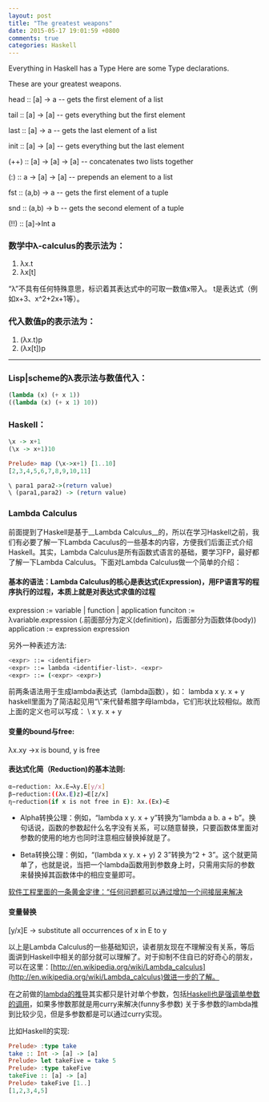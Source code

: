 ```yaml
---
layout: post
title: "The greatest weapons"
date: 2015-05-17 19:01:59 +0800
comments: true
categories: Haskell
---
```



Everything in Haskell has a Type
Here are some Type declarations. 

These are your greatest weapons. 
<!--more-->
head :: [a] -> a -- gets the first element of a list

tail :: [a] -> [a] -- gets everything but the first element

last :: [a] -> a -- gets the last element of a list

init :: [a] -> [a] -- gets everything but the last element

(++) :: [a] -> [a] -> [a] -- concatenates two lists together

(:) :: a -> [a] -> [a] -- prepends an element to a list

fst  :: (a,b) -> a -- gets the first element of a tuple

snd  :: (a,b) -> b -- gets the second element of a tuple
	    
(!!) :: [a]->Int a

### 数学中λ-calculus的表示法为：

1. λx.t
2. λx[t]

“λ”不具有任何特殊意思，标识着其表达式中的可取一数值x带入。
t是表达式（例如x+3、x^2+2x+1等）。

### 代入数值p的表示法为：

1. (λx.t)p
2. (λx[t])p

******
### Lisp|scheme的λ表示法与数值代入：
``` scheme
(lambda (x) (+ x 1))
((lambda (x) (+ x 1) 10))
```

### Haskell：
``` haskell
\x -> x+1
(\x -> x+1)10

Prelude> map (\x->x+1) [1..10]
[2,3,4,5,6,7,8,9,10,11]

\ para1 para2->(return value) 
\ (para1,para2) -> (return value)
```


### Lambda Calculus

前面提到了Haskell是基于__Lambda Calculus__的，所以在学习Haskell之前，我们有必要了解一下Lambda Caculus的一些基本的内容，方便我们后面正式介绍Haskell。其实，Lambda Calculus是所有函数式语言的基础，要学习FP，最好都了解一下Lambda Calculus。下面对Lambda Calculus做一个简单的介绍：
#### 基本的语法：Lambda Calculus的核心是表达式(Expression)，用FP语言写的程序执行的过程，本质上就是对表达式求值的过程
 
expression := variable | function | application
funciton := λvariable.expression (.前面部分为定义(definition)，后面部分为函数体(body))
application := expression expression

另外一种表述方法:
``` sh
<expr> ::= <identifier> 
<expr> ::= lambda <identifier-list>. <expr> 
<expr> ::= (<expr> <expr>)
```

前两条语法用于生成lambda表达式（lambda函数），如： 
lambda x y. x + y 
haskell里面为了简洁起见用“\”来代替希腊字母lambda，它们形状比较相似。故而上面的定义也可以写成： 
\ x y. x + y

#### 变量的bound与free:

λx.xy →x is bound, y is free


#### 表达式化简（Reduction)的基本法则:
``` sh
α−reduction: λx.E→λy.E[y/x]
β−reduction:((λx.E)z)→E[z/x]
η−reduction(if x is not free in E): λx.(Ex)→E
```

+ Alpha转换公理：例如，“lambda x y. x + y”转换为“lambda a b. a + b”。换句话说，函数的参数起什么名字没有关系，可以随意替换，只要函数体里面对参数的使用的地方也同时注意相应替换掉就是了。

+ Beta转换公理：例如，“(lambda x y. x + y) 2 3”转换为“2 + 3”。这个就更简单了，也就是说，当把一个lambda函数用到参数身上时，只需用实际的参数来替换掉其函数体中的相应变量即可。

[软件工程里面的一条黄金定律：“任何问题都可以通过增加一个间接层来解决](http://mindhacks.cn/2006/10/15/cantor-godel-turing-an-eternal-golden-diagonal/)
#### 变量替换
[y/x]E →  substitute  all occurrences of x in E to y


以上是Lambda Calculus的一些基础知识，读者朋友现在不理解没有关系，等后面讲到Haskell中相关的部分就可以理解了。对于抑制不住自已的好奇心的朋友，可以在这里：[http://en.wikipedia.org/wiki/Lambda_calculus](http://en.wikipedia.org/wiki/Lambda_calculus)做进一步的了解。


在之前做的[lambda的推导](http://jueqingsizhe66.github.io/blog/2015/05/17/cong-lambdadao-simple-plus-complexjie-shi-qi-zai-dao-shu-xing-chou-xiang/)其实都只是针对单个参数，包括[Haskell也是强调单参数的调用](http://shuklan.com/haskell/lec03.html#/0/15)，如果多惨数那就是用curry来解决(funny多参数)
关于多参数的lambda推到比较少见，但是多参数都是可以通过curry实现。

比如Haskell的实现:
``` haskell
Prelude> :type take
take :: Int -> [a] -> [a]
Prelude> let takeFive = take 5
Prelude> :type takeFive
takeFive :: [a] -> [a]
Prelude> takeFive [1..]
[1,2,3,4,5]
	   
```
